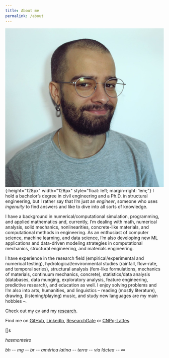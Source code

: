```yaml
---
title: About me
permalink: /about
---
```


![](/assets/images/perfil.png){:height="128px" width="128px" style="float: left; margin-right: 1em;"} I hold a bachelor’s degree in civil engineering and a Ph.D. in structural engineering, but I rather say that I’m just an _engineer_, someone who uses _ingenuity_ to find answers and like to dive into all sorts of knowledge.

I have a background in numerical/computational simulation, programming, and applied mathematics and, currently, I’m dealing with math, numerical analysis, solid mechanics, nonlinearities, concrete-like materials, and computational methods in engineering. As an enthusiast of computer science, machine learning, and data science, I’m also developing new ML applications and data-driven modeling strategies in computational mechanics, structural engineering, and materials engineering.

I have experience in the research field (empirical/experimental and numerical testing), hydrological/environmental studies (rainfall, flow-rate, and temporal series), structural analysis (fem-like formulations, mechanics of materials, continuum mechanics, concrete), statistics/data analysis (databases, data munging, exploratory analysis, feature engineering, predictive research), and education as well.
I enjoy solving problems and I’m also into arts, humanities, and linguistics – reading (mostly literature), drawing, (listening/playing) music, and study new languages are my main hobbies –.

Check out my [cv]({{site.url}}/cv) and my [research]({{site.url}}/research). 

Find me on [GitHub](https://github.com/hasmonteiro), [LinkedIn](https://linkedin.com/in/hasmonteiro), [ResearchGate](https://www.researchgate.net/profile/Humberto-Monteiro) or [CNPq-Lattes](http://lattes.cnpq.br/3928759533862927).

\[\]s

_hasmonteiro_ 

_bh -- mg -- br -- américa latina -- terra -- via láctea -- &#8734;_
